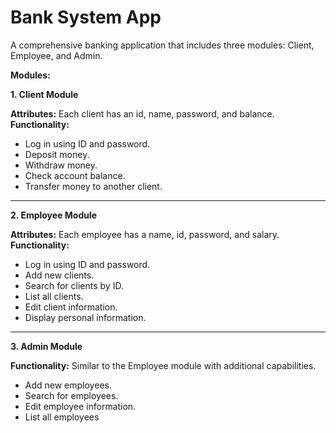 # Bank System App
A comprehensive banking application that includes three modules: Client, Employee, and Admin.

**Modules:**

**1. Client Module**
  
**Attributes:** Each client has an id, name, password, and balance.
**Functionality:**
- Log in using ID and password.
- Deposit money.
- Withdraw money.
- Check account balance.
- Transfer money to another client.
--------------------------------------------------------------------------------------
**2. Employee Module**

  **Attributes:** Each employee has a name, id, password, and salary.
 **Functionality:**
- Log in using ID and password.
- Add new clients.
- Search for clients by ID.
- List all clients.
- Edit client information.
- Display personal information.
--------------------------------------------------------------------------------------
**3. Admin Module**

  **Functionality:** Similar to the Employee module with additional capabilities.
- Add new employees.
- Search for employees.
- Edit employee information.
- List all employees
